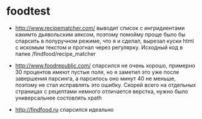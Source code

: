 foodtest
========
* http://www.recipematcher.com/ выводит список с ингридиентами какимто дьявольским аяксом, поэтому помойму проще было бы спарсить в полуручном режиме, что я и сделал, вырезал куски html с искомым текстом и прогнал через регулярку.
Исходный код в папке /findfood/recipe_matcher

* http://www.foodrepublic.com/ спарсился не очень хорошо, примерно 30 процентов имеют пустые поля, но я заметил это
уже после завершения парсинга, а парсилось оно минут 40 не меньше, поэтому не стал исправлять это ошибку. Скорей всего на отдельных страницах с рецептами немного отличается верстка, нужно было универсальнее состовлять xpath

* http://findfood.ru спарсился идеально
